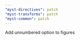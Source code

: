 ```yaml
---
"myst-directives": patch
"myst-transforms": patch
"myst-common": patch
---
```


Add unnumbered option to figures
